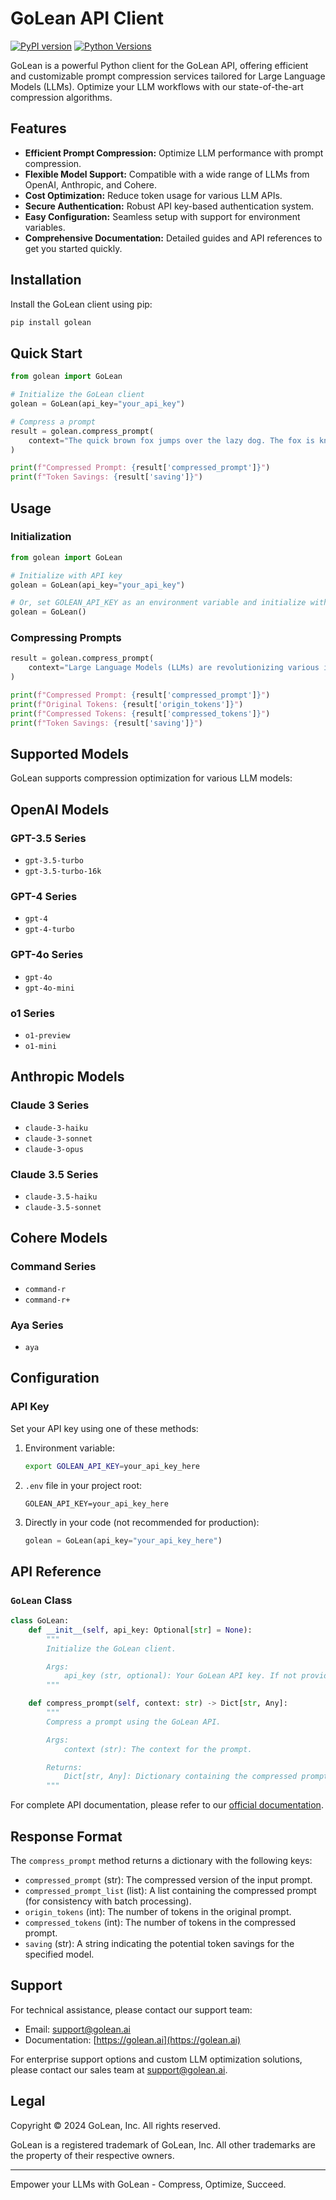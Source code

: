 # GoLean API Client

[![PyPI version](https://badge.fury.io/py/golean.svg?cache=0)](https://badge.fury.io/py/golean)
[![Python Versions](https://img.shields.io/pypi/pyversions/golean.svg)](https://pypi.org/project/golean/)

GoLean is a powerful Python client for the GoLean API, offering efficient and customizable prompt compression services tailored for Large Language Models (LLMs). Optimize your LLM workflows with our state-of-the-art compression algorithms.

## Features

- **Efficient Prompt Compression:** Optimize LLM performance with prompt compression.
- **Flexible Model Support:** Compatible with a wide range of LLMs from OpenAI, Anthropic, and Cohere.
- **Cost Optimization:** Reduce token usage for various LLM APIs.
- **Secure Authentication:** Robust API key-based authentication system.
- **Easy Configuration:** Seamless setup with support for environment variables.
- **Comprehensive Documentation:** Detailed guides and API references to get you started quickly.

## Installation

Install the GoLean client using pip:

```bash
pip install golean
```

## Quick Start

```python
from golean import GoLean

# Initialize the GoLean client
golean = GoLean(api_key="your_api_key")

# Compress a prompt
result = golean.compress_prompt(
    context="The quick brown fox jumps over the lazy dog. The fox is known for its cunning and agility."
)

print(f"Compressed Prompt: {result['compressed_prompt']}")
print(f"Token Savings: {result['saving']}")
```

## Usage

### Initialization

```python
from golean import GoLean

# Initialize with API key
golean = GoLean(api_key="your_api_key")

# Or, set GOLEAN_API_KEY as an environment variable and initialize without parameters
golean = GoLean()
```

### Compressing Prompts

```python
result = golean.compress_prompt(
    context="Large Language Models (LLMs) are revolutionizing various industries, from content creation to data analysis. These models, trained on vast amounts of text data, can generate human-like text, answer questions, and perform complex language tasks."
)

print(f"Compressed Prompt: {result['compressed_prompt']}")
print(f"Original Tokens: {result['origin_tokens']}")
print(f"Compressed Tokens: {result['compressed_tokens']}")
print(f"Token Savings: {result['saving']}")
```

## Supported Models

GoLean supports compression optimization for various LLM models:

## OpenAI Models

### GPT-3.5 Series

- `gpt-3.5-turbo`
- `gpt-3.5-turbo-16k`

### GPT-4 Series

- `gpt-4`
- `gpt-4-turbo`

### GPT-4o Series

- `gpt-4o`
- `gpt-4o-mini`

### o1 Series

- `o1-preview`
- `o1-mini`

## Anthropic Models

### Claude 3 Series

- `claude-3-haiku`
- `claude-3-sonnet`
- `claude-3-opus`

### Claude 3.5 Series

- `claude-3.5-haiku`
- `claude-3.5-sonnet`

## Cohere Models

### Command Series

- `command-r`
- `command-r+`

### Aya Series

- `aya`

## Configuration

### API Key

Set your API key using one of these methods:

1. Environment variable:

   ```bash
   export GOLEAN_API_KEY=your_api_key_here
   ```

2. `.env` file in your project root:

   ```
   GOLEAN_API_KEY=your_api_key_here
   ```

3. Directly in your code (not recommended for production):
   ```python
   golean = GoLean(api_key="your_api_key_here")
   ```

## API Reference

### `GoLean` Class

```python
class GoLean:
    def __init__(self, api_key: Optional[str] = None):
        """
        Initialize the GoLean client.

        Args:
            api_key (str, optional): Your GoLean API key. If not provided, reads from GOLEAN_API_KEY env variable.
        """

    def compress_prompt(self, context: str) -> Dict[str, Any]:
        """
        Compress a prompt using the GoLean API.

        Args:
            context (str): The context for the prompt.

        Returns:
            Dict[str, Any]: Dictionary containing the compressed prompt and metadata.
        """
```

For complete API documentation, please refer to our [official documentation](https://docs.golean.ai).

## Response Format

The `compress_prompt` method returns a dictionary with the following keys:

- `compressed_prompt` (str): The compressed version of the input prompt.
- `compressed_prompt_list` (list): A list containing the compressed prompt (for consistency with batch processing).
- `origin_tokens` (int): The number of tokens in the original prompt.
- `compressed_tokens` (int): The number of tokens in the compressed prompt.
- `saving` (str): A string indicating the potential token savings for the specified model.

## Support

For technical assistance, please contact our support team:

- Email: support@golean.ai
- Documentation: [https://golean.ai](https://golean.ai)

For enterprise support options and custom LLM optimization solutions, please contact our sales team at support@golean.ai.

## Legal

Copyright © 2024 GoLean, Inc. All rights reserved.

GoLean is a registered trademark of GoLean, Inc. All other trademarks are the property of their respective owners.

---

Empower your LLMs with GoLean - Compress, Optimize, Succeed.
